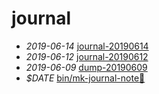 # journal

- *2019-06-14* [journal-20190614](./journal-20190614)
- *2019-06-12* [journal-20190612](./journal-20190612)
- *2019-06-09* [dump-20190609](./dump-20190609)
- *$DATE* [bin/mk-journal-note:date:](./bin/mk-journal-note:date:)

